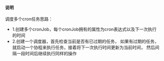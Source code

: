 #### 说明
调度多个cron任务思路：

* 1.创建多个cronJob，每个cronJob拥有的属性为cron表达式以及下一次执行的时间
* 2.创建一个调度器，首先检查当前是否有已过期的任务， 如果有过期的任务，就启动一个协程来执行任务，接着将下一次执行时间更新为当前时间， 然后间隔一段时间后继续执行同样的操作